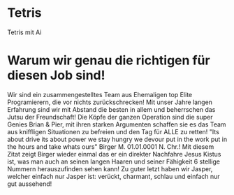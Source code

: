 # Tetris
Tetris mit Ai
# Warum wir genau die richtigen für diesen Job sind!
Wir sind ein zusammengestelltes Team aus Ehemaligen top Elite Programierern, die vor nichts zurückschrecken!
Mit unser Jahre langen Erfahrung sind wir mit Abstand die besten in allem und beherrschen das Jutsu der Freundschaft!
Die Köpfe der ganzen Operation sind die super Genies Brian & Pier, mit ihren starken Argumenten schaffen sie es das Team aus kniffligen Situationen zu befreien und den Tag für ALLE zu retten!
"Its about drive its about power we stay hungry we devour put in the work put in the hours and take whats ours" Birger M. 01.01.0001 N. Chr.!
Mit diesem Zitat zeigt Birger wieder einmal das er ein direkter Nachfahre Jesus Kistus ist, was man auch an seinen langen Haaren und seiner Fähigkeit 6 stellige Nummern herauszufinden sehen kann!
Zu guter letzt haben wir Jasper, welcher einfach nur Jasper ist: verückt, charmant, schlau und einfach nur gut aussehend!
